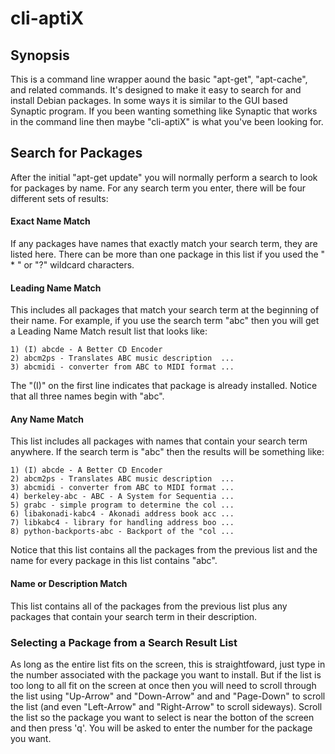 # cli-aptiX

## Synopsis

This is a command line wrapper aound the basic "apt-get", "apt-cache", and
related commands.  It's designed to make it easy to search for and install
Debian packages. In some ways it is similar to the GUI based Synaptic
program.  If you been wanting something like Synaptic that works in the command
line then maybe "cli-aptiX" is what you've been looking for.

## Search for Packages

After the initial "apt-get update" you will normally perform a search to look
for packages by name.  For any search term you enter, there will be four
different sets of results:

#### Exact Name Match

If any packages have names that exactly match your search term, they are listed
here.  There can be more than one package in this list if you used the
" * " or "?" wildcard characters.

#### Leading Name Match

This includes all packages that match your search term at the beginning of
their name.  For example, if you use the search term "abc" then you will get a
Leading Name Match result list that looks like:

    1) (I) abcde - A Better CD Encoder
    2) abcm2ps - Translates ABC music description  ...
    3) abcmidi - converter from ABC to MIDI format ...

The "(I)" on the first line indicates that package is already installed. Notice
that all three names begin with "abc".

#### Any Name Match

This list includes all packages with names that contain your search term
anywhere.  If the search term is "abc" then the results will be something like:

    1) (I) abcde - A Better CD Encoder
    2) abcm2ps - Translates ABC music description  ...
    3) abcmidi - converter from ABC to MIDI format ...
    4) berkeley-abc - ABC - A System for Sequentia ...
    5) grabc - simple program to determine the col ...
    6) libakonadi-kabc4 - Akonadi address book acc ...
    7) libkabc4 - library for handling address boo ...
    8) python-backports-abc - Backport of the "col ...

Notice that this list contains all the packages from the previous list and the
name for every package in this list contains "abc".

#### Name or Description Match

This list contains all of the packages from the previous list plus any packages
that contain your search term in their description.

### Selecting a Package from a Search Result List

As long as the entire list fits on the screen, this is straightfoward, just
type in the number associated with the package you want to install.  But if the
list is too long to all fit on the screen at once then you will need to scroll
through the list using "Up-Arrow" and "Down-Arrow" and <Page-Up> and
"Page-Down" to scroll the list (and even "Left-Arrow" and "Right-Arrow" to
scroll sideways).  Scroll the list so the package you want to select is near
the botton of the screen and then press 'q'. You will be asked to enter the
number for the package you want.
